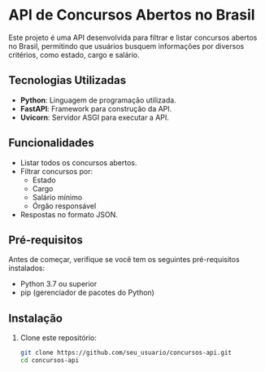 # API de Concursos Abertos no Brasil

Este projeto é uma API desenvolvida para filtrar e listar concursos abertos no Brasil, permitindo que usuários busquem informações por diversos critérios, como estado, cargo e salário.

## Tecnologias Utilizadas

- **Python**: Linguagem de programação utilizada.
- **FastAPI**: Framework para construção da API.
- **Uvicorn**: Servidor ASGI para executar a API.

## Funcionalidades

- Listar todos os concursos abertos.
- Filtrar concursos por:
  - Estado
  - Cargo
  - Salário mínimo
  - Órgão responsável
- Respostas no formato JSON.

## Pré-requisitos

Antes de começar, verifique se você tem os seguintes pré-requisitos instalados:

- Python 3.7 ou superior
- pip (gerenciador de pacotes do Python)

## Instalação

1. Clone este repositório:
   ```bash
   git clone https://github.com/seu_usuario/concursos-api.git
   cd concursos-api

